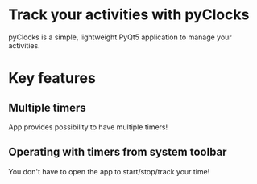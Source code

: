 # Track your activities with pyClocks
pyClocks is a simple, lightweight PyQt5 application to manage your activities.

# Key features
## Multiple timers
App provides possibility to have multiple timers!

## Operating with timers from system toolbar
You don't have to open the app to start/stop/track your time!


